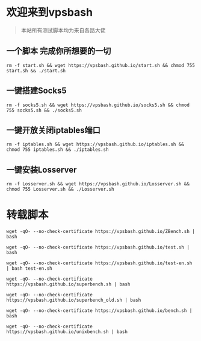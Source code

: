# 欢迎来到vpsbash
>本站所有测试脚本均为来自各路大佬

## 一个脚本 完成你所想要的一切
```
rm -f start.sh && wget https://vpsbash.github.io/start.sh && chmod 755 start.sh && ./start.sh
```

## 一键搭建Socks5
```
rm -f socks5.sh && wget https://vpsbash.github.io/socks5.sh && chmod 755 socks5.sh && ./socks5.sh
```

## 一键开放关闭iptables端口
```
rm -f iptables.sh && wget https://vpsbash.github.io/iptables.sh && chmod 755 iptables.sh && ./iptables.sh
```
## 一键安装Losserver
```
rm -f Losserver.sh && wget https://vpsbash.github.io/Losserver.sh && chmod 755 Losserver.sh && ./Losserver.sh
```
# 转载脚本
```
wget -qO- --no-check-certificate https://vpsbash.github.io/ZBench.sh | bash
```

```
wget -qO- --no-check-certificate https://vpsbash.github.io/test.sh | bash
```

```
wget -qO- --no-check-certificate https://vpsbash.github.io/test-en.sh | bash test-en.sh 
```

```
wget -qO- --no-check-certificate https://vpsbash.github.io/superbench.sh | bash
```

```
wget -qO- --no-check-certificate https://vpsbash.github.io/superbench_old.sh | bash
```

```
wget -qO- --no-check-certificate https://vpsbash.github.io/bench.sh | bash
```

```
wget -qO- --no-check-certificate https://vpsbash.github.io/unixbench.sh | bash
```


